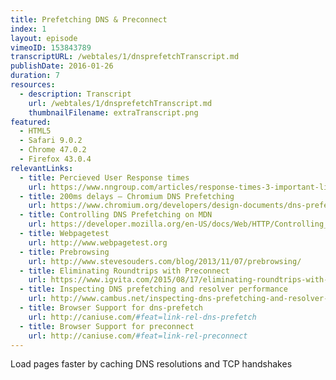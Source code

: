 ```yaml
---
title: Prefetching DNS & Preconnect
index: 1
layout: episode
vimeoID: 153843789
transcriptURL: /webtales/1/dnsprefetchTranscript.md
publishDate: 2016-01-26
duration: 7
resources:
  - description: Transcript
    url: /webtales/1/dnsprefetchTranscript.md
    thumbnailFilename: extraTranscript.png
featured:
  - HTML5
  - Safari 9.0.2
  - Chrome 47.0.2
  - Firefox 43.0.4
relevantLinks:
  - title: Percieved User Response times
    url: https://www.nngroup.com/articles/response-times-3-important-limits/
  - title: 200ms delays — Chromium DNS Prefetching
    url: https://www.chromium.org/developers/design-documents/dns-prefetching
  - title: Controlling DNS Prefetching on MDN
    url: https://developer.mozilla.org/en-US/docs/Web/HTTP/Controlling_DNS_prefetching
  - title: Webpagetest
    url: http://www.webpagetest.org
  - title: Prebrowsing
    url: http://www.stevesouders.com/blog/2013/11/07/prebrowsing/
  - title: Eliminating Roundtrips with Preconnect
    url: https://www.igvita.com/2015/08/17/eliminating-roundtrips-with-preconnect/
  - title: Inspecting DNS prefetching and resolver performance
    url: http://www.cambus.net/inspecting-dns-prefetching-and-resolver-performance-within-chrome/
  - title: Browser Support for dns-prefetch
    url: http://caniuse.com/#feat=link-rel-dns-prefetch
  - title: Browser Support for preconnect
    url: http://caniuse.com/#feat=link-rel-preconnect
---
```

Load pages faster by caching DNS resolutions and TCP handshakes 


